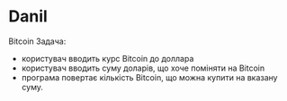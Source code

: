 # Danil
Bitcoin 
Задача:
- користувач вводить курс Bitcoin до доллара
- користувач вводить суму доларів, що хоче поміняти на Bitcoin
- програма повертає кількість Bitcoin, що можна купити на вказану суму.

